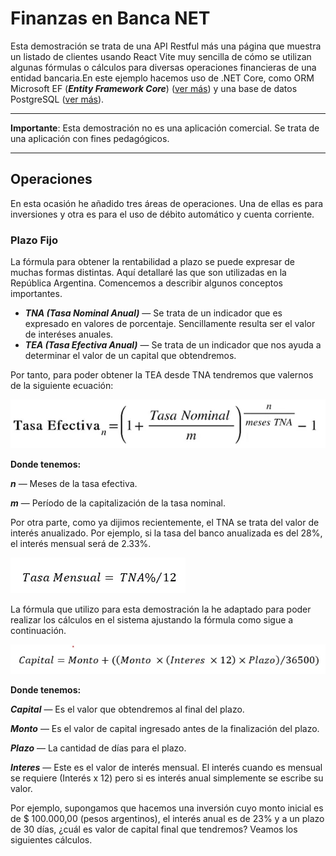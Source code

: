 # Finanzas en Banca NET

Esta demostración se trata de una API Restful más una página que muestra un listado de clientes usando React Vite muy sencilla de cómo se utilizan algunas fórmulas o cálculos para diversas operaciones financieras de una entidad bancaria.En este ejemplo hacemos uso de .NET Core, como ORM Microsoft EF (**_Entity Framework Core_**) ([ver más](https://learn.microsoft.com/en-us/ef/)) y una base de datos PostgreSQL ([ver más](https://www.postgresql.org/)).

---

**Importante**: Esta demostración no es una aplicación comercial. Se trata de una aplicación con fines pedagógicos.

---

## Operaciones

En esta ocasión he añadido tres áreas de operaciones. Una de ellas es para inversiones y otra es para el uso de débito automático y cuenta corriente.

### Plazo Fijo

La fórmula para obtener la rentabilidad a plazo se puede expresar de muchas formas distintas. Aquí detallaré las que son utilizadas en la República Argentina. Comencemos a describir algunos conceptos importantes.

- **_TNA (Tasa Nominal Anual)_** — Se trata de un indicador que es expresado en valores de porcentaje. Sencillamente resulta ser el valor de interéses anuales.
- **_TEA (Tasa Efectiva Anual)_** — Se trata de un indicador que nos ayuda a determinar el valor de un capital que obtendremos.

Por tanto, para poder obtener la TEA desde TNA tendremos que valernos de la siguiente ecuación:

![Tasa Efectiva](document/TNE-TNA-PF_01.png)

**Donde tenemos:**

**_n_** — Meses de la tasa efectiva.

**_m_** — Período de la capitalización de la tasa nominal.

Por otra parte, como ya dijimos recientemente, el TNA se trata del valor de interés anualizado. Por ejemplo, si la tasa del banco anualizada es del 28%, el interés mensual será de 2.33%.

![Tasa Mensual](document/TNE-TNA-PF_02.png)

La fórmula que utilizo para esta demostración la he adaptado para poder realizar los cálculos en el sistema ajustando la fórmula como sigue a continuación.

![Plazo Fijo](document/TNE-TNA-PF_03.png)

**Donde tenemos:**

**_Capital_** — Es el valor que obtendremos al final del plazo.

**_Monto_** — Es el valor de capital ingresado antes de la finalización del plazo.

**_Plazo_** — La cantidad de días para el plazo.

**_Interes_** — Este es el valor de interés mensual. El interés cuando es mensual se requiere (Interés x 12) pero si es interés anual simplemente se escribe su valor.

Por ejemplo, supongamos que hacemos una inversión cuyo monto inicial es de $ 100.000,00 (pesos argentinos), el interés anual es de 23% y a un plazo de 30 días, ¿cuál es valor de capital final que tendremos? Veamos los siguientes cálculos.
